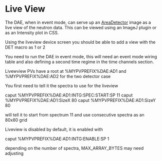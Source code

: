 # Live View

The DAE, when in event mode, can serve up an [AreaDetector](https://github.com/areaDetector/ADCore) image as a live view of the neutron data. This can be viewed using an ImageJ plugin or as an Intensity plot in CSS.

Using the liveview device screen you should be able to add a view with the DET macro as 1 or 2

You need to run the DAE in event mode, this will need an event mode wiring table and also defining a second time regime in the time channels section. 
 
Livewview PVs have a root at %MYPVPREFIX%DAE:AD1 and %MYPVPREFIX%DAE:AD2 for the two detector case

You first need to tell it the spectra to use for the liveview

caput %MYPVPREFIX%DAE:AD1:INTG:SPEC:START:SP 11
caput %MYPVPREFIX%DAE:AD1:SizeX 80
caput %MYPVPREFIX%DAE:AD1:SizeY 80

will tell it to start from spectrum 11 and use consecutive spectra as an 80x80 grid

Liveview is disabled by default, it is enabled with

caput %MYPVPREFIX%DAE:AD1:INTG:ENABLE:SP 1

depending on the number of spectra, MAX_ARRAY_BYTES may need adjusting
